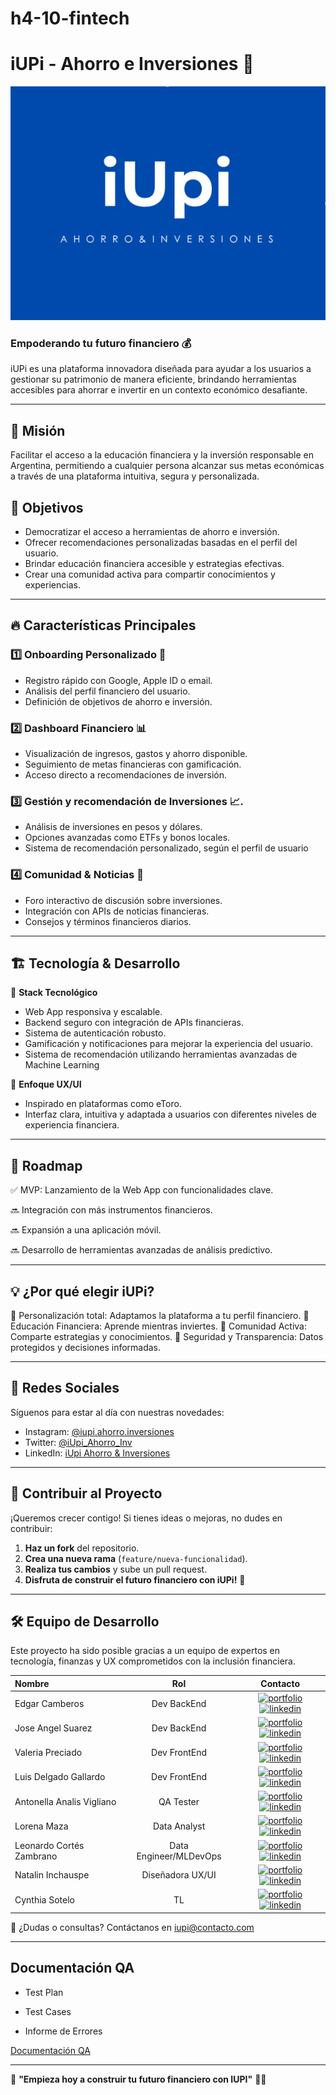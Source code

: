 # h4-10-fintech
# iUPi - Ahorro e Inversiones 🚀

![](https://github.com/No-Country-simulation/h4-10-fintech/blob/main/Logo.png)

### Empoderando tu futuro financiero 💰

iUPi es una plataforma innovadora diseñada para ayudar a los usuarios a gestionar su patrimonio de manera eficiente, brindando herramientas accesibles para ahorrar e invertir en un contexto económico desafiante.

---

## 🌟 Misión

Facilitar el acceso a la educación financiera y la inversión responsable en Argentina, permitiendo a cualquier persona alcanzar sus metas económicas a través de una plataforma intuitiva, segura y personalizada.

## 🎯 Objetivos

- Democratizar el acceso a herramientas de ahorro e inversión.
- Ofrecer recomendaciones personalizadas basadas en el perfil del usuario.
- Brindar educación financiera accesible y estrategias efectivas.
- Crear una comunidad activa para compartir conocimientos y experiencias.

---

## 🔥 Características Principales

### 1️⃣ **Onboarding Personalizado** 🏁
- Registro rápido con Google, Apple ID o email.
- Análisis del perfil financiero del usuario.
- Definición de objetivos de ahorro e inversión.

### 2️⃣ **Dashboard Financiero** 📊
- Visualización de ingresos, gastos y ahorro disponible.
- Seguimiento de metas financieras con gamificación.
- Acceso directo a recomendaciones de inversión.

### 3️⃣ **Gestión y recomendación de Inversiones** 📈.
- Análisis de inversiones en pesos y dólares.
- Opciones avanzadas como ETFs y bonos locales.
- Sistema de recomendación personalizado, según el perfil de usuario

### 4️⃣ **Comunidad & Noticias** 📰
- Foro interactivo de discusión sobre inversiones.
- Integración con APIs de noticias financieras.
- Consejos y términos financieros diarios.

---

## 🏗️ Tecnología & Desarrollo

📌 **Stack Tecnológico**
- Web App responsiva y escalable.
- Backend seguro con integración de APIs financieras.
- Sistema de autenticación robusto.
- Gamificación y notificaciones para mejorar la experiencia del usuario.
- Sistema de recomendación utilizando herramientas avanzadas de Machine Learning

📌 **Enfoque UX/UI**
- Inspirado en plataformas como eToro.
- Interfaz clara, intuitiva y adaptada a usuarios con diferentes niveles de experiencia financiera.

---

## 🚀 Roadmap

✅ MVP: Lanzamiento de la Web App con funcionalidades clave.

🔜 Integración con más instrumentos financieros.

🔜 Expansión a una aplicación móvil.

🔜 Desarrollo de herramientas avanzadas de análisis predictivo.

---

## 💡 ¿Por qué elegir iUPi?

🔹 Personalización total: Adaptamos la plataforma a tu perfil financiero.
🔹 Educación Financiera: Aprende mientras inviertes.
🔹 Comunidad Activa: Comparte estrategias y conocimientos.
🔹 Seguridad y Transparencia: Datos protegidos y decisiones informadas.

---

## 📲 Redes Sociales

Síguenos para estar al día con nuestras novedades:
- Instagram: [@iupi.ahorro.inversiones](https://www.instagram.com/iupi.ahorro.inversiones)
- Twitter: [@iUpi_Ahorro_Inv](https://twitter.com/iUpi_Ahorro_Inv)
- LinkedIn: [iUpi Ahorro & Inversiones](https://www.linkedin.com/company/iupi-ahorro-inversiones)

---

## 🤝 Contribuir al Proyecto

¡Queremos crecer contigo! Si tienes ideas o mejoras, no dudes en contribuir:
1. **Haz un fork** del repositorio.
2. **Crea una nueva rama** (`feature/nueva-funcionalidad`).
3. **Realiza tus cambios** y sube un pull request.
4. **Disfruta de construir el futuro financiero con iUPi!** 🚀

---

## 🛠️ Equipo de Desarrollo

Este proyecto ha sido posible gracias a un equipo de expertos en tecnología, finanzas y UX comprometidos con la inclusión financiera.

| Nombre  | Rol  | Contacto |
| :------------ |:---------------:| :-----:|
| Edgar Camberos    | Dev BackEnd |[![portfolio](https://img.shields.io/badge/GITHUB-000?style=for-the-badge&logo=ko-fi&logoColor=white)](https://github.com/EdgarCamberos1894) [![linkedin](https://img.shields.io/badge/linkedin-0A66C2?style=for-the-badge&logo=linkedin&logoColor=white)](https://www.linkedin.com/in/edgar-camberos-8a66052bb/)|
| Jose Angel Suarez      | Dev BackEnd  |   [![portfolio](https://img.shields.io/badge/GITHUB-000?style=for-the-badge&logo=ko-fi&logoColor=white)](https://github.com/angeljs95) [![linkedin](https://img.shields.io/badge/linkedin-0A66C2?style=for-the-badge&logo=linkedin&logoColor=white)](https://www.linkedin.com/in/angel-suarez-232744210/) |
| Valeria Preciado | Dev FrontEnd        | [![portfolio](https://img.shields.io/badge/GITHUB-000?style=for-the-badge&logo=ko-fi&logoColor=white)](https://github.com/ValeMP12) [![linkedin](https://img.shields.io/badge/linkedin-0A66C2?style=for-the-badge&logo=linkedin&logoColor=white)](https://www.linkedin.com/in/valeria-preciado/) |
| Luis Delgado Gallardo | Dev FrontEnd        | [![portfolio](https://img.shields.io/badge/GITHUB-000?style=for-the-badge&logo=ko-fi&logoColor=white)](https://github.com/ledg555) [![linkedin](https://img.shields.io/badge/linkedin-0A66C2?style=for-the-badge&logo=linkedin&logoColor=white)](https://www.linkedin.com/in/ledg555/) |
| Antonella Analis Vigliano | QA Tester        | [![portfolio](https://img.shields.io/badge/GITHUB-000?style=for-the-badge&logo=ko-fi&logoColor=white)](https://github.com/121189) [![linkedin](https://img.shields.io/badge/linkedin-0A66C2?style=for-the-badge&logo=linkedin&logoColor=white)](https://www.linkedin.com/in/antonellaanalisvigliano/) |
| Lorena Maza | Data Analyst        | [![portfolio](https://img.shields.io/badge/GITHUB-000?style=for-the-badge&logo=ko-fi&logoColor=white)](https://github.com/LorenaMaza) [![linkedin](https://img.shields.io/badge/linkedin-0A66C2?style=for-the-badge&logo=linkedin&logoColor=white)](https://www.linkedin.com/in/lorena-maza/) |
| Leonardo Cortés Zambrano |Data Engineer/MLDevOps| [![portfolio](https://img.shields.io/badge/GITHUB-000?style=for-the-badge&logo=ko-fi&logoColor=white)](https://github.com/leocortes85) [![linkedin](https://img.shields.io/badge/linkedin-0A66C2?style=for-the-badge&logo=linkedin&logoColor=white)](https://www.linkedin.com/in/leonardocorteszambrano/) |
| Natalin Inchauspe | Diseñadora UX/UI        | [![portfolio](https://img.shields.io/badge/GITHUB-000?style=for-the-badge&logo=ko-fi&logoColor=white)](https://github.com/natuinchauspe) [![linkedin](https://img.shields.io/badge/linkedin-0A66C2?style=for-the-badge&logo=linkedin&logoColor=white)](https://www.linkedin.com/in/natalin-inchauspe-86121b289/) |
| Cynthia Sotelo | TL        | [![portfolio](https://img.shields.io/badge/GITHUB-000?style=for-the-badge&logo=ko-fi&logoColor=white)](https://github.com/Cynthiavcp) [![linkedin](https://img.shields.io/badge/linkedin-0A66C2?style=for-the-badge&logo=linkedin&logoColor=white)](https://www.linkedin.com/in/cynthiasotelo/) |

📩 ¿Dudas o consultas? Contáctanos en [iupi@contacto.com](mailto:iupi@contacto.com)

---

## Documentación QA

- Test Plan

- Test Cases

- Informe de Errores

[Documentación QA](https://drive.google.com/drive/folders/13YyOrC9wEYObiudBAomS9GStjnHua0TM?usp=drive_link)

---


📌 **"Empieza hoy a construir tu futuro financiero con IUPI"** 🚀💸

